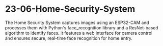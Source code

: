 # 23-06-Home-Security-System
The Home Security System captures images using an ESP32-CAM and processes them with Python's face_recognition library and a ResNet-based algorithm to identify faces. It features a web interface for camera control and ensures secure, real-time face recognition for home entry.
